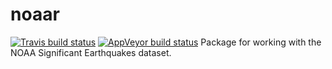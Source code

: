 # noaar

[![Travis build status](https://travis-ci.org/dragosmg/noaar.svg?branch=master)](https://travis-ci.org/dragosmg/noaar)
[![AppVeyor build status](https://ci.appveyor.com/api/projects/status/github/dragosmg/noaar?branch=master&svg=true)](https://ci.appveyor.com/project/dragosmg/noaar)
Package for working with the NOAA Significant Earthquakes dataset.

